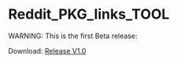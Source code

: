 # Reddit_PKG_links_TOOL

WARNING: This is the first Beta release:

Download: [Release V1.0](https://github.com/BIGnWizZle/Reddit_PKG_links_TOOL/raw/master/Beta_Release%20V1.0.zip)
